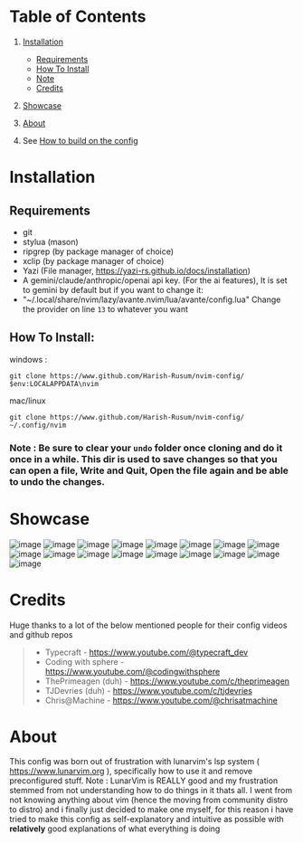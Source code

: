 # Table of Contents
1. [Installation](#installation)
   - [Requirements](#requirements)
   - [How To Install](#how-to-install)
   - [Note](#note)
   - [Credits](#credits)

2. [Showcase](#showcase)

3. [About](#about)

4. See [How to build on the config](lua/nvim/chtshts/general.md)

# Installation

## Requirements
-  git
- stylua (mason)
- ripgrep (by package manager of choice)
- xclip (by package manager of choice)
- Yazi (File manager, https://yazi-rs.github.io/docs/installation)
- A gemini/claude/anthropic/openai api key. (For the ai features), It is set to gemini by default but if you want to change it:
- "~/.local/share/nvim/lazy/avante.nvim/lua/avante/config.lua" Change the provider on line `13` to whatever you want

## How To Install:
windows : 
```
git clone https://www.github.com/Harish-Rusum/nvim-config/ $env:LOCALAPPDATA\nvim 
```

mac/linux
```
git clone https://www.github.com/Harish-Rusum/nvim-config/ ~/.config/nvim
```
### Note : Be sure to clear your `undo` folder once cloning and do it once in a while. This dir is used to save changes so that you can open a file, Write and Quit, Open the file again and be able to undo the changes.

# Showcase

![image](https://github.com/user-attachments/assets/7b663c3b-2512-4785-9a84-6ca923fb8df3)
![image](https://github.com/user-attachments/assets/e8d0a817-92d2-4f04-bfd3-c9ed35aab7be)
![image](https://github.com/user-attachments/assets/8ed73f72-f7b6-42cc-9055-a1359792ddcf)
![image](https://github.com/user-attachments/assets/38726f7f-92d9-4fce-a110-2774620bfe12)
![image](https://github.com/user-attachments/assets/2ddb9b1c-d6b7-48e9-945b-264c0496d9df)
![image](https://github.com/user-attachments/assets/839de997-e240-4039-b6ee-d06776e68012)
![image](https://github.com/user-attachments/assets/479f7e6a-7579-4dcb-b420-90168c188134)
![image](https://github.com/user-attachments/assets/7fdc2020-a03c-41ea-9d5c-51bc88aa667f)
![image](https://github.com/user-attachments/assets/6e0f53a4-733f-4fd2-bd88-f6e9c1bb3909)
![image](https://github.com/user-attachments/assets/d913c1c4-7a2a-4fc9-b188-3e7d9eadc296)
![image](https://github.com/user-attachments/assets/feed77f6-e8be-42f1-8b2e-265a8b6c7dd9)
![image](https://github.com/user-attachments/assets/a51d6161-f64d-46b8-92a6-235534e45a91)
![image](https://github.com/user-attachments/assets/a33a6887-c5a5-4447-9e87-706f438e23c3)
![image](https://github.com/user-attachments/assets/16bb78b5-0c03-40ff-b5ab-957cc18fbad7)
![image](https://github.com/user-attachments/assets/8cbfcdf1-1270-4b1d-8a13-7478d9a16116)
![image](https://github.com/user-attachments/assets/33377e49-eab2-473e-880a-f4d2e62637d6)
![image](https://github.com/user-attachments/assets/562db9f0-4adb-4346-8c8f-6992c4d1eaba)

# Credits

Huge thanks to a lot of the below mentioned people for their config videos and github repos
> - Typecraft - https://www.youtube.com/@typecraft_dev
> - Coding with sphere - https://www.youtube.com/@codingwithsphere
> - ThePrimeagen (duh) - https://www.youtube.com/c/theprimeagen
> - TJDevries (duh) - https://www.youtube.com/c/tjdevries
> - Chris@Machine - https://www.youtube.com/@chrisatmachine 

# About

This config was born out of frustration with lunarvim's lsp system ( https://www.lunarvim.org ), specifically how to use it and remove preconfigured stuff.
Note : LunarVim is REALLY good and my frustration stemmed from not understanding how to do things in it thats all.
I went from not knowing anything about vim (hence the moving from community distro to distro) and i finally just decided to make one myself, for this reason i have tried to make this config as self-explanatory and intuitive as possible with **relatively** good explanations of what everything is doing 
